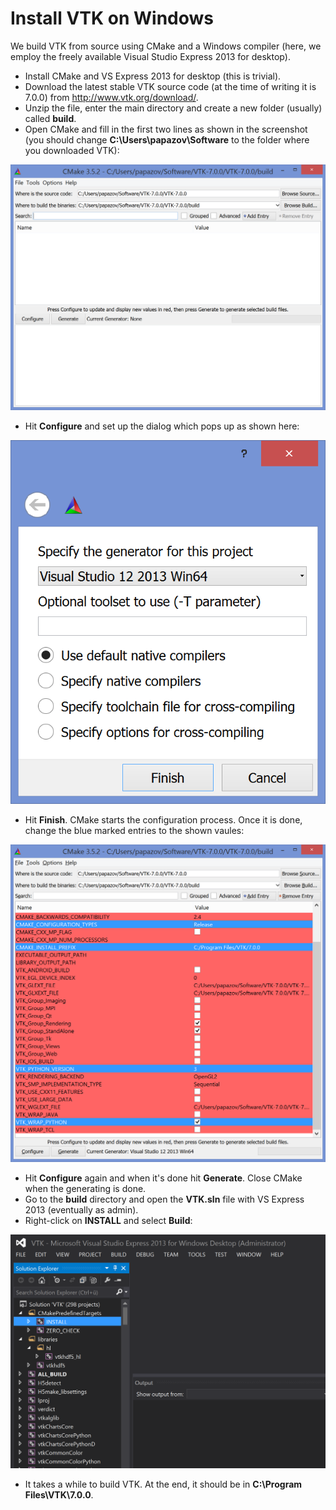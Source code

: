 # Install VTK on Windows

We build VTK from source using CMake and a Windows compiler (here, we employ the freely available Visual Studio Express 2013 for desktop).

* Install CMake and VS Express 2013 for desktop (this is trivial).
* Download the latest stable VTK source code (at the time of writing it is 7.0.0) from http://www.vtk.org/download/.
* Unzip the file, enter the main directory and create a new folder (usually) called **build**.
* Open CMake and fill in the first two lines as shown in the screenshot (you should change **C:\Users\papazov\Software** to the folder where you downloaded VTK):

![Cmake Windows screenshot 1](cmake_win_screenshot_1.PNG "")

* Hit **Configure** and set up the dialog which pops up as shown here:

![Cmake Windows screenshot 1](cmake_win_screenshot_2.PNG "")

* Hit **Finish**. CMake starts the configuration process. Once it is done, change the blue marked entries to the shown vaules:

![Cmake Windows screenshot 3](cmake_win_screenshot_3.PNG "")

* Hit **Configure** again and when it's done hit **Generate**. Close CMake when the generating is done.
* Go to the **build** directory and open the **VTK.sln** file with VS Express 2013 (eventually as admin).
* Right-click on **INSTALL** and select **Build**:

![VS Express Windows screenshot 1](vs_express_win_screenshot_1.PNG "")

* It takes a while to build VTK. At the end, it should be in **C:\Program Files\VTK\7.0.0**.
